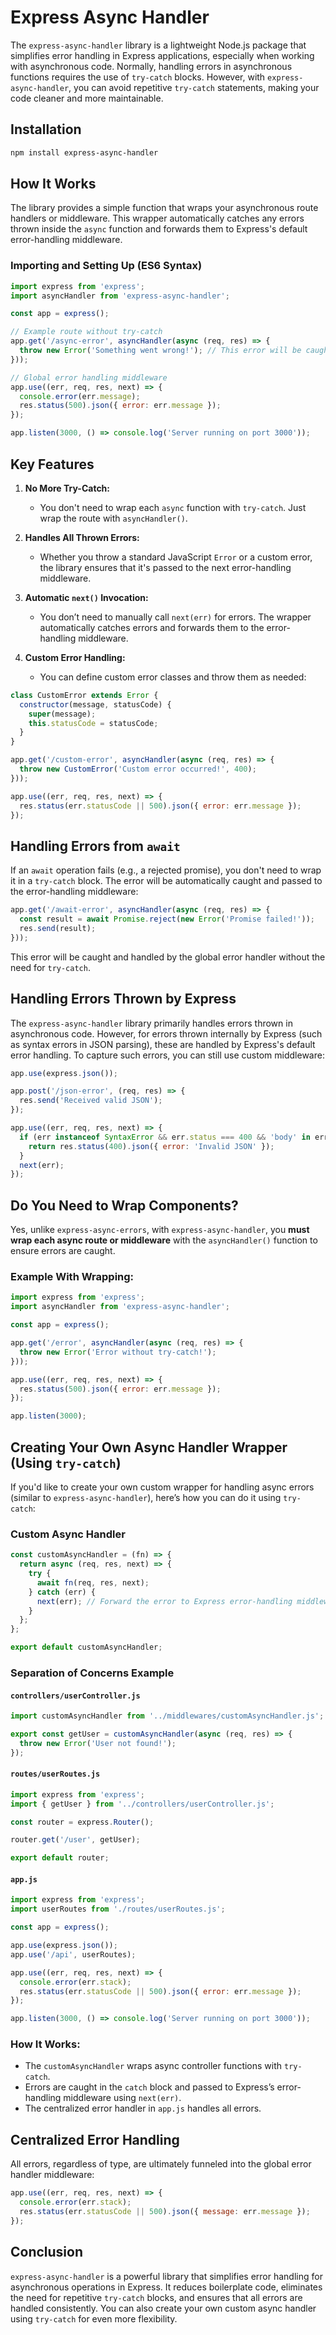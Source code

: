 # Express Async Handler

The `express-async-handler` library is a lightweight Node.js package that simplifies error handling in Express applications, especially when working with asynchronous code. Normally, handling errors in asynchronous functions requires the use of `try-catch` blocks. However, with `express-async-handler`, you can avoid repetitive `try-catch` statements, making your code cleaner and more maintainable.

## Installation

```bash
npm install express-async-handler
```

## How It Works

The library provides a simple function that wraps your asynchronous route handlers or middleware. This wrapper automatically catches any errors thrown inside the `async` function and forwards them to Express's default error-handling middleware.

### Importing and Setting Up (ES6 Syntax)

```javascript
import express from 'express';
import asyncHandler from 'express-async-handler';

const app = express();

// Example route without try-catch
app.get('/async-error', asyncHandler(async (req, res) => {
  throw new Error('Something went wrong!'); // This error will be caught automatically
}));

// Global error handling middleware
app.use((err, req, res, next) => {
  console.error(err.message);
  res.status(500).json({ error: err.message });
});

app.listen(3000, () => console.log('Server running on port 3000'));
```

## Key Features

1. **No More Try-Catch:**

   - You don't need to wrap each `async` function with `try-catch`. Just wrap the route with `asyncHandler()`.

2. **Handles All Thrown Errors:**

   - Whether you throw a standard JavaScript `Error` or a custom error, the library ensures that it's passed to the next error-handling middleware.

3. **Automatic `next()` Invocation:**

   - You don’t need to manually call `next(err)` for errors. The wrapper automatically catches errors and forwards them to the error-handling middleware.

4. **Custom Error Handling:**

   - You can define custom error classes and throw them as needed:

```javascript
class CustomError extends Error {
  constructor(message, statusCode) {
    super(message);
    this.statusCode = statusCode;
  }
}

app.get('/custom-error', asyncHandler(async (req, res) => {
  throw new CustomError('Custom error occurred!', 400);
}));

app.use((err, req, res, next) => {
  res.status(err.statusCode || 500).json({ error: err.message });
});
```

## Handling Errors from `await`

If an `await` operation fails (e.g., a rejected promise), you don't need to wrap it in a `try-catch` block. The error will be automatically caught and passed to the error-handling middleware:

```javascript
app.get('/await-error', asyncHandler(async (req, res) => {
  const result = await Promise.reject(new Error('Promise failed!'));
  res.send(result);
}));
```

This error will be caught and handled by the global error handler without the need for `try-catch`.

## Handling Errors Thrown by Express

The `express-async-handler` library primarily handles errors thrown in asynchronous code. However, for errors thrown internally by Express (such as syntax errors in JSON parsing), these are handled by Express's default error handling. To capture such errors, you can still use custom middleware:

```javascript
app.use(express.json());

app.post('/json-error', (req, res) => {
  res.send('Received valid JSON');
});

app.use((err, req, res, next) => {
  if (err instanceof SyntaxError && err.status === 400 && 'body' in err) {
    return res.status(400).json({ error: 'Invalid JSON' });
  }
  next(err);
});
```

## Do You Need to Wrap Components?

Yes, unlike `express-async-errors`, with `express-async-handler`, you **must wrap each async route or middleware** with the `asyncHandler()` function to ensure errors are caught.

### Example With Wrapping:

```javascript
import express from 'express';
import asyncHandler from 'express-async-handler';

const app = express();

app.get('/error', asyncHandler(async (req, res) => {
  throw new Error('Error without try-catch!');
}));

app.use((err, req, res, next) => {
  res.status(500).json({ error: err.message });
});

app.listen(3000);
```

## Creating Your Own Async Handler Wrapper (Using `try-catch`)

If you'd like to create your own custom wrapper for handling async errors (similar to `express-async-handler`), here’s how you can do it using `try-catch`:

### Custom Async Handler

```javascript
const customAsyncHandler = (fn) => {
  return async (req, res, next) => {
    try {
      await fn(req, res, next);
    } catch (err) {
      next(err); // Forward the error to Express error-handling middleware
    }
  };
};

export default customAsyncHandler;
```

### Separation of Concerns Example

#### `controllers/userController.js`

```javascript
import customAsyncHandler from '../middlewares/customAsyncHandler.js';

export const getUser = customAsyncHandler(async (req, res) => {
  throw new Error('User not found!');
});
```

#### `routes/userRoutes.js`

```javascript
import express from 'express';
import { getUser } from '../controllers/userController.js';

const router = express.Router();

router.get('/user', getUser);

export default router;
```

#### `app.js`

```javascript
import express from 'express';
import userRoutes from './routes/userRoutes.js';

const app = express();

app.use(express.json());
app.use('/api', userRoutes);

app.use((err, req, res, next) => {
  console.error(err.stack);
  res.status(err.statusCode || 500).json({ error: err.message });
});

app.listen(3000, () => console.log('Server running on port 3000'));
```

### How It Works:

- The `customAsyncHandler` wraps async controller functions with `try-catch`.
- Errors are caught in the `catch` block and passed to Express’s error-handling middleware using `next(err)`.
- The centralized error handler in `app.js` handles all errors.

## Centralized Error Handling

All errors, regardless of type, are ultimately funneled into the global error handler middleware:

```javascript
app.use((err, req, res, next) => {
  console.error(err.stack);
  res.status(err.statusCode || 500).json({ message: err.message });
});
```

## Conclusion

`express-async-handler` is a powerful library that simplifies error handling for asynchronous operations in Express. It reduces boilerplate code, eliminates the need for repetitive `try-catch` blocks, and ensures that all errors are handled consistently. You can also create your own custom async handler using `try-catch` for even more flexibility.

